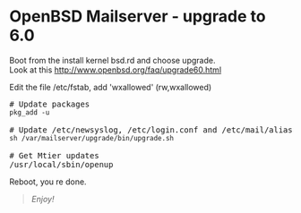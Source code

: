# OpenBSD Mailserver - upgrade to 6.0


Boot from the install kernel bsd.rd and choose upgrade.<br>Look at this http://www.openbsd.org/faq/upgrade60.html

Edit the file /etc/fstab, add 'wxallowed' (rw,wxallowed)
<pre>
# Update packages
<code>pkg_add -u</code>

# Update /etc/newsyslog, /etc/login.conf and /etc/mail/aliases
<code>sh /var/mailserver/upgrade/bin/upgrade.sh</code>

# Get Mtier updates
/usr/local/sbin/openup
</pre>
Reboot, you re done.

>*Enjoy!*
